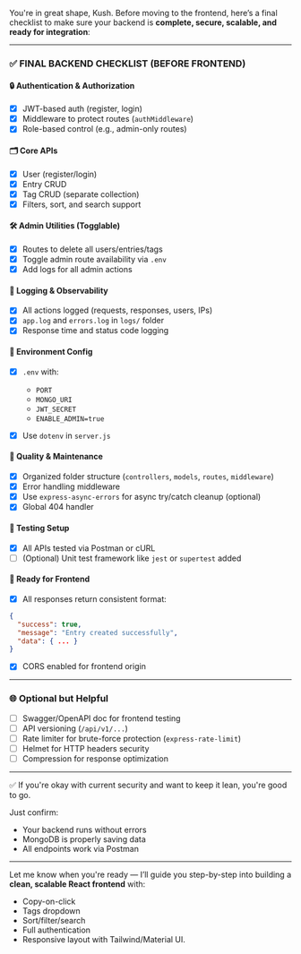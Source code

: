 You're in great shape, Kush. Before moving to the frontend, here’s a final checklist to make sure your backend is **complete, secure, scalable, and ready for integration**:

---

### ✅ FINAL BACKEND CHECKLIST (BEFORE FRONTEND)

#### 🔒 **Authentication & Authorization**

* [x] JWT-based auth (register, login)
* [x] Middleware to protect routes (`authMiddleware`)
* [x] Role-based control (e.g., admin-only routes)

#### 🗂️ **Core APIs**

* [x] User (register/login)
* [x] Entry CRUD
* [x] Tag CRUD (separate collection)
* [x] Filters, sort, and search support

#### 🛠️ **Admin Utilities (Togglable)**

* [x] Routes to delete all users/entries/tags
* [x] Toggle admin route availability via `.env`
* [x] Add logs for all admin actions

#### 🧠 **Logging & Observability**

* [x] All actions logged (requests, responses, users, IPs)
* [x] `app.log` and `errors.log` in `logs/` folder
* [x] Response time and status code logging

#### 🔐 **Environment Config**

* [x] `.env` with:

  * `PORT`
  * `MONGO_URI`
  * `JWT_SECRET`
  * `ENABLE_ADMIN=true`
* [x] Use `dotenv` in `server.js`

#### 🔧 **Quality & Maintenance**

* [x] Organized folder structure (`controllers`, `models`, `routes`, `middleware`)
* [x] Error handling middleware
* [x] Use `express-async-errors` for async try/catch cleanup (optional)
* [x] Global 404 handler

#### 🧪 **Testing Setup**

* [x] All APIs tested via Postman or cURL
* [ ] (Optional) Unit test framework like `jest` or `supertest` added

#### 🚀 **Ready for Frontend**

* [x] All responses return consistent format:

```json
{
  "success": true,
  "message": "Entry created successfully",
  "data": { ... }
}
```

* [x] CORS enabled for frontend origin

---

### 🌐 Optional but Helpful

* [ ] Swagger/OpenAPI doc for frontend testing
* [ ] API versioning (`/api/v1/...`)
* [ ] Rate limiter for brute-force protection (`express-rate-limit`)
* [ ] Helmet for HTTP headers security
* [ ] Compression for response optimization

---

✅ If you're okay with current security and want to keep it lean, you're good to go.

Just confirm:

* Your backend runs without errors
* MongoDB is properly saving data
* All endpoints work via Postman

---

Let me know when you're ready — I’ll guide you step-by-step into building a **clean, scalable React frontend** with:

* Copy-on-click
* Tags dropdown
* Sort/filter/search
* Full authentication
* Responsive layout with Tailwind/Material UI.
